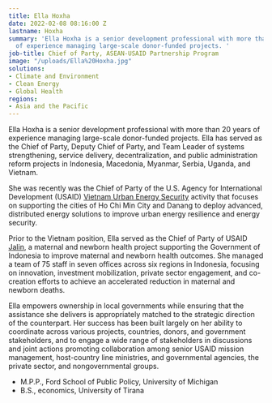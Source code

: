 ```yaml
---
title: Ella Hoxha
date: 2022-02-08 08:16:00 Z
lastname: Hoxha
summary: 'Ella Hoxha is a senior development professional with more than 20 years
  of experience managing large-scale donor-funded projects. '
job-title: Chief of Party, ASEAN-USAID Partnership Program
image: "/uploads/Ella%20Hoxha.jpg"
solutions:
- Climate and Environment
- Clean Energy
- Global Health
regions:
- Asia and the Pacific
---
```


Ella Hoxha is a senior development professional with more than 20 years of experience managing large-scale donor-funded projects. Ella has served as the Chief of Party, Deputy Chief of Party, and Team Leader of systems strengthening, service delivery, decentralization, and public administration reform projects in Indonesia, Macedonia, Myanmar, Serbia, Uganda, and Vietnam.

She was recently was the Chief of Party of the U.S. Agency for International Development (USAID) [Vietnam Urban Energy Security](https://www.dai.com/our-work/projects/vietnam-urban-energy-security) activity that focuses on supporting the cities of Ho Chi Min City and Danang to deploy advanced, distributed energy solutions to improve urban energy resilience and energy security.

Prior to the Vietnam position, Ella served as the Chief of Party of USAID [Jalin](https://www.dai.com/our-work/projects/indonesia-jalin), a maternal and newborn health project supporting the Government of Indonesia to improve maternal and newborn health outcomes. She managed a team of 75 staff in seven offices across six regions in Indonesia, focusing on innovation, investment mobilization, private sector engagement, and co-creation efforts to achieve an accelerated reduction in maternal and newborn deaths.

Ella empowers ownership in local governments while ensuring that the assistance she delivers is appropriately matched to the strategic direction of the counterpart. Her success has been built largely on her ability to coordinate across various projects, countries, donors, and government stakeholders, and to engage a wide range of stakeholders in discussions and joint actions promoting collaboration among senior USAID mission management, host-country line ministries, and governmental agencies, the private sector, and nongovernmental groups. 

* M.P.P., Ford School of Public Policy, University of Michigan
* B.S., economics, University of Tirana